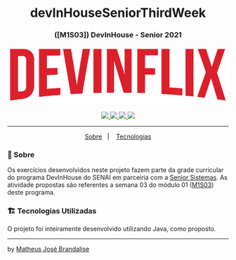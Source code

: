 <h1 align="center"> devInHouseSeniorThirdWeek </h1>
<h3 align="center">([M1S03]) DevInHouse - Senior 2021</h3>
<p align="center">
  <a href="https://github.com/MatheusBrandalise/devInHouseSeniorThirdWeek" target="_blank">
    <img alt="DEVINFLIX" title="DEVINFLIX" src="docs/DEVINFLIX.png"/>
</p>
<p align="center">
    <img src="https://img.shields.io/badge/Status-Finalizado-green?style=for-the-badge"/>
    <a href="https://linktr.ee/matheusbrandalise">
    <img src="https://img.shields.io/badge/followme-linktree-yellowgreen?style=for-the-badge"/>
    <img src="https://img.shields.io/github/repo-size/matheusbrandalise/devInHouseSeniorFirstWeek?style=for-the-badge"/>
    <img src="https://img.shields.io/github/last-commit/matheusbrandalise/devInHouseSeniorThirdWeek?style=for-the-badge"/>
</p>

---
<p align="center">
  <a href="#about">Sobre</a>&nbsp;&nbsp;&nbsp;|&nbsp;&nbsp;&nbsp;
  <a href="#technologies">Tecnologias</a>
</p>

### 💬 Sobre <a name="about"></a>
Os exercícios desenvolvidos neste projeto fazem parte da grade curricular do programa DevInHouse do SENAI em parceiria com a <a href="https://www.senior.com.br/">Senior Sistemas</a>.
As atividade propostas são referentes a semana 03 do módulo 01 ([M1S03](docs/M1S03-Exercícios.pdf)) deste programa.

### 🏗️ Tecnologias Utilizadas <a name="tecnologies"></a>
O projeto foi inteiramente desenvolvido utilizando Java, como proposto.

---
by [Matheus José Brandalise](https://linktr.ee/matheusbrandalise) 
